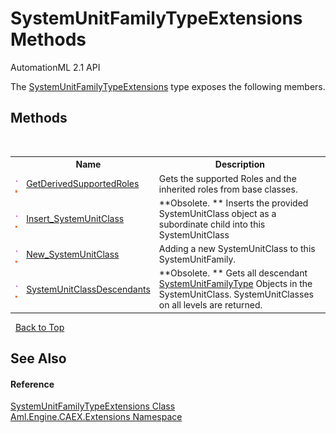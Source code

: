 # SystemUnitFamilyTypeExtensions Methods
AutomationML 2.1 API 

The <a href="T_Aml_Engine_CAEX_Extensions_SystemUnitFamilyTypeExtensions">SystemUnitFamilyTypeExtensions</a> type exposes the following members.


## Methods
&nbsp;<table><tr><th></th><th>Name</th><th>Description</th></tr><tr><td>![Public method](media/pubmethod.gif "Public method")![Static member](media/static.gif "Static member")</td><td><a href="M_Aml_Engine_CAEX_Extensions_SystemUnitFamilyTypeExtensions_GetDerivedSupportedRoles">GetDerivedSupportedRoles</a></td><td>
Gets the supported Roles and the inherited roles from base classes.</td></tr><tr><td>![Public method](media/pubmethod.gif "Public method")![Static member](media/static.gif "Static member")</td><td><a href="M_Aml_Engine_CAEX_Extensions_SystemUnitFamilyTypeExtensions_Insert_SystemUnitClass">Insert_SystemUnitClass</a></td><td> **Obsolete. **
Inserts the provided SystemUnitClass object as a subordinate child into this SystemUnitClass</td></tr><tr><td>![Public method](media/pubmethod.gif "Public method")![Static member](media/static.gif "Static member")</td><td><a href="M_Aml_Engine_CAEX_Extensions_SystemUnitFamilyTypeExtensions_New_SystemUnitClass">New_SystemUnitClass</a></td><td>
Adding a new SystemUnitClass to this SystemUnitFamily.</td></tr><tr><td>![Public method](media/pubmethod.gif "Public method")![Static member](media/static.gif "Static member")</td><td><a href="M_Aml_Engine_CAEX_Extensions_SystemUnitFamilyTypeExtensions_SystemUnitClassDescendants">SystemUnitClassDescendants</a></td><td> **Obsolete. **
Gets all descendant <a href="T_Aml_Engine_CAEX_SystemUnitFamilyType">SystemUnitFamilyType</a> Objects in the SystemUnitClass. SystemUnitClasses on all levels are returned.</td></tr></table>&nbsp;
<a href="#systemunitfamilytypeextensions-methods">Back to Top</a>

## See Also


#### Reference
<a href="T_Aml_Engine_CAEX_Extensions_SystemUnitFamilyTypeExtensions">SystemUnitFamilyTypeExtensions Class</a><br /><a href="N_Aml_Engine_CAEX_Extensions">Aml.Engine.CAEX.Extensions Namespace</a><br />
